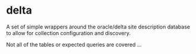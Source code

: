 # delta

A set of simple wrappers around the oracle/delta site description database to allow for
collection configuration and discovery.

Not all of the tables or expected queries are covered ...
